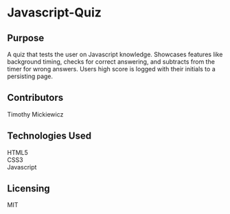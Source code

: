 # Javascript-Quiz

## Purpose
A quiz that tests the user on Javascript knowledge. Showcases features like background timing, checks for correct answering, and subtracts from the timer for wrong answers. Users high score is logged with their initials to a persisting page. </br>

## Contributors
Timothy Mickiewicz </br>

## Technologies Used
HTML5 </br>
CSS3 </br>
Javascript </br>

## Licensing
MIT </br>

